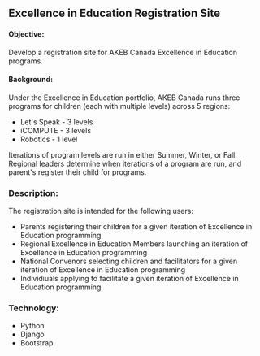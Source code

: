 ## Excellence in Education Registration Site

#### Objective: 

Develop a registration site for AKEB Canada Excellence in Education programs.

#### Background:

Under the Excellence in Education portfolio, AKEB Canada runs three programs for children (each with multiple levels) across 5 regions:

* Let's Speak - 3 levels
* iCOMPUTE - 3 levels
* Robotics - 1 level

Iterations of program levels are run in either Summer, Winter, or Fall. Regional leaders determine when iterations of a program are run, and parent's register their child for programs.

### Description:

The registration site is intended for the following users:

* Parents registering their children for a given iteration of Excellence in Education programming
* Regional Excellence in Education Members launching an iteration of Excellence in Education programming
* National Convenors selecting children and facilitators for a given iteration of Excellence in Education programming
* Individiuals applying to facilitate a given iteration of Excellence in Education programming

### Technology:

* Python
* Django
* Bootstrap





